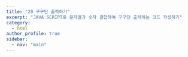 ```yaml
---
title: "20_구구단 출력하기"
excerpt: "JAVA SCRIPT로 문자열과 숫자 결합하여 구구단 출력하는 코드 작성하기"
category: 
  - html
author_profile: true
sidebar:
  - nav: "main" 
---
```

<script src="https://gist.github.com/nyj001012/d7777761237b86ce96591dca4bcb9352.js"></script>
